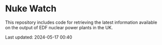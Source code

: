 # Nuke Watch

This repository includes code for retrieving the latest information available on the output of EDF nuclear power plants in the UK.

Last updated: 2024-05-17 00:40